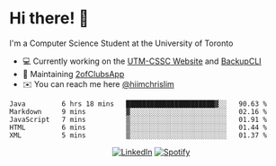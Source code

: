 # Hi there! 👋
I'm a Computer Science Student at the University of Toronto

- 💻 Currently working on the [UTM-CSSC Website](https://github.com/UTM-CSSC) and [BackupCLI](https://github.com/BackupHub/BackupCLI)
- 🔨 Maintaining [2ofClubsApp](https://github.com/2ofClubsApp)
- ✉️ You can reach me here [@hiimchrislim](mailto:hello@hiimchrislim.co)

<!--START_SECTION:waka-->
```text
Java         6 hrs 18 mins   ██████████████████████▓░░   90.63 % 
Markdown     9 mins          ▓░░░░░░░░░░░░░░░░░░░░░░░░   02.16 % 
JavaScript   7 mins          ▒░░░░░░░░░░░░░░░░░░░░░░░░   01.91 % 
HTML         6 mins          ▒░░░░░░░░░░░░░░░░░░░░░░░░   01.44 % 
XML          5 mins          ▒░░░░░░░░░░░░░░░░░░░░░░░░   01.37 % 
```
<!--END_SECTION:waka-->

<div align="center">
<a href="https://www.linkedin.com/in/hiimchrislim" target="_blank"><img src="https://img.shields.io/badge/LinkedIn-%230077B5.svg?&style=flat-square&logo=linkedin&logoColor=white" alt="LinkedIn"></a>
<a href="https://open.spotify.com/user/clim1231" target="_blank"><img src="https://img.shields.io/badge/Spotify-%231ED760.svg?&style=flat-square&logo=spotify&logoColor=white" alt="Spotify"></a>

</div>

